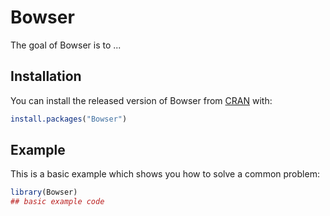 
# Bowser

<!-- badges: start -->
<!-- badges: end -->

The goal of Bowser is to ...

## Installation

You can install the released version of Bowser from [CRAN](https://CRAN.R-project.org) with:

``` r
install.packages("Bowser")
```

## Example

This is a basic example which shows you how to solve a common problem:

``` r
library(Bowser)
## basic example code
```

